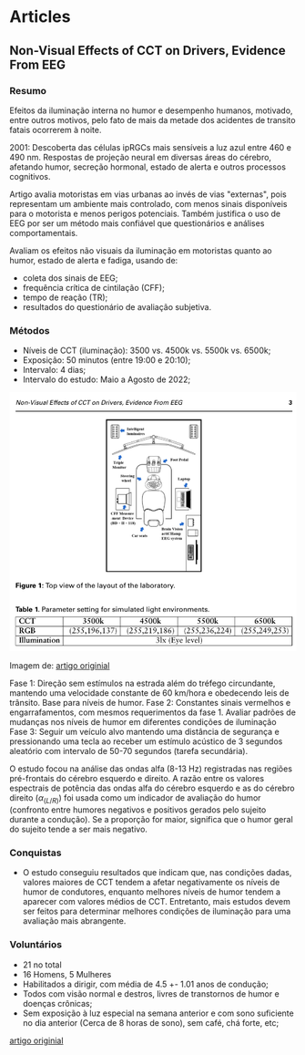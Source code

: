 # Articles
##  Non-Visual Effects of CCT on Drivers, Evidence From EEG
### Resumo
Efeitos da iluminação interna no humor e desempenho humanos, motivado, entre outros motivos, pelo fato de mais da metade dos acidentes de transito fatais ocorrerem à noite.
  
2001: Descoberta das células ipRGCs mais sensíveis a luz azul entre 460 e 490 nm. Respostas de projeção neural em diversas áreas do cérebro, afetando humor, secreção hormonal, estado de alerta e outros processos cognitivos.
  
Artigo avalia motoristas em vias urbanas ao invés de vias "externas", pois representam um ambiente mais controlado, com menos sinais disponíveis para o motorista e menos perigos potenciais. Também justifica o uso de EEG por ser um método mais confiável que questionários e análises comportamentais.
  
Avaliam os efeitos não visuais da iluminação em motoristas quanto ao humor, estado de alerta e fadiga, usando de:
- coleta dos sinais de EEG;
- frequência crítica de cintilação (CFF);
- tempo de reação (TR);
- resultados do questionário de avaliação subjetiva.
  
### Métodos
- Níveis de CCT (iluminação): 3500 vs. 4500k vs. 5500k vs. 6500k;
- Exposição: 50 minutos (entre 19:00 e 20:10);
- Intervalo: 4 dias;
- Intervalo do estudo: Maio a Agosto de 2022;
  
![Camara](image.png)  

Imagem de: [artigo originial](https://doi.org/10.54941/ahfe1002815)  
  
Fase 1: Direção sem estímulos na estrada além do tréfego circundante, mantendo uma velocidade constante de 60 km/hora e obedecendo leis de trânsito. Base para níveis de humor.
Fase 2: Constantes sinais vermelhos e engarrafamentos, com mesmos requerimentos da fase 1. Avaliar padrões de mudanças nos níveis de humor em diferentes condições de iluminação
Fase 3: Seguir um veículo alvo mantendo uma distância de segurança e pressionando uma tecla ao receber um estímulo acústico de 3 segundos aleatório com intervalo de 50-70 segundos (tarefa secundária).
  
O estudo focou na análise das ondas alfa (8-13 Hz) registradas nas regiões pré-frontais do cérebro esquerdo e direito. A razão entre os valores espectrais de potência das ondas alfa do cérebro esquerdo e as do cérebro direito ($\alpha_{(L/R)}$) foi usada como um indicador de avaliação do humor (confronto entre humores negativos e positivos gerados pelo sujeito durante a condução). Se a proporção for maior, significa que o humor geral do sujeito tende a ser mais negativo.

### Conquistas
- O estudo conseguiu resultados que indicam que, nas condições dadas, valores maiores de CCT tendem a afetar negativamente os níveis de humor de condutores, enquanto melhores níveis de humor tendem a aparecer com valores médios de CCT. Entretanto, mais estudos devem ser feitos para determinar melhores condições de iluminação para uma avaliação mais abrangente.

### Voluntários
- 21 no total
- 16 Homens, 5 Mulheres
- Habilitados a dirigir, com média de 4.5 +- 1.01 anos de condução;
- Todos com visão normal e destros, livres de transtornos de humor e doenças crônicas;
- Sem exposição à luz especial na semana anterior e com sono suficiente no dia anterior (Cerca de 8 horas de sono), sem café, chá forte, etc;

[artigo originial](https://doi.org/10.54941/ahfe1002815)